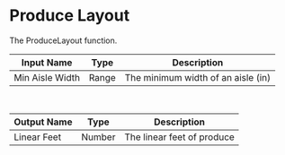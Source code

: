 
            
# Produce Layout

The ProduceLayout function.

|Input Name|Type|Description|
|---|---|---|
|Min Aisle Width|Range|The minimum width of an aisle (in)|


<br>

|Output Name|Type|Description|
|---|---|---|
|Linear Feet|Number|The linear feet of produce|

